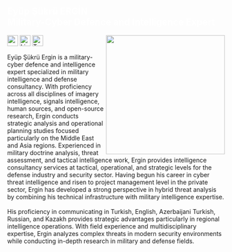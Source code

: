 <h2 class="red-text" style="color: white;">Eyüp Şükrü ERGİN<br>Military-Cyber Defence and Intelligence Expert</h2> 
<p align="left"> <a href="https://eyupergin.com.tr/"><img target="_blank" src="https://avatars.githubusercontent.com/u/74828443?v=4" align="right" height="275" /></a> 
<a target="_blank" href="https:///eyupergin.com.tr/" ><img target="_blank" height="25" src="https://img.shields.io/badge/Website%20&%20Researches-%230077B5.svg?&style=for-the-badge&color=gray"></a>
<a target="_blank" href="https://www.linkedin.com/in/eyupergin/" ><img target="_blank" height="25" src="https://img.shields.io/badge/LinkedIn-%230077B5.svg?&style=for-the-badge&color=gray&logo=linkedin " alt="Linkedin : Eyup S. Ergin"></a>
<a target="_blank" href="https://twitter.com/ErginDev" ><img target="_blank" height="25" src="https://img.shields.io/badge/Twitter-%230077B5.svg?&style=for-the-badge&color=gray&logo=twitter" alt="Twitter : @ErginDev"></a>
<p>
  
Eyüp Şükrü Ergin is a military-cyber defence and intelligence expert specialized in military intelligence and defense consultancy. With proficiency across all disciplines of imagery intelligence, signals intelligence, human sources, and open-source research, Ergin conducts strategic analysis and operational planning studies focused particularly on the Middle East and Asia regions. Experienced in military doctrine analysis, threat assessment, and tactical intelligence work, Ergin provides intelligence consultancy services at tactical, operational, and strategic levels for the defense industry and security sector. Having begun his career in cyber threat intelligence and risen to project management level in the private sector, Ergin has developed a strong perspective in hybrid threat analysis by combining his technical infrastructure with military intelligence expertise. <br><br>His proficiency in communicating in Turkish, English, Azerbaijani Turkish, Russian, and Kazakh provides strategic advantages particularly in regional intelligence operations. With field experience and multidisciplinary expertise, Ergin analyzes complex threats in modern security environments while conducting in-depth research in military and defense fields.

  


  
  
  
  
  
  
  
  
  
  
  
  
  
  

    

